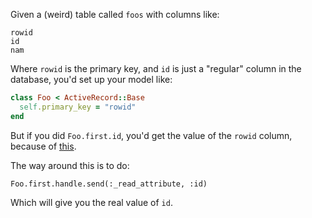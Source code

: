 Given a (weird) table called `foos` with columns like:
```
rowid
id
nam
```

Where `rowid` is the primary key, and `id` is just a "regular" column in the database, you'd set up your model like:

```ruby
class Foo < ActiveRecord::Base
  self.primary_key = "rowid"
end
```

But if you did `Foo.first.id`, you'd get the value of the `rowid` column, because of [this](https://github.com/rails/rails/blob/4-2-stable/activerecord/lib/active_record/attribute_methods/read.rb#L86).

The way around this is to do:

```
Foo.first.handle.send(:_read_attribute, :id)
```

Which will give you the real value of `id`.
